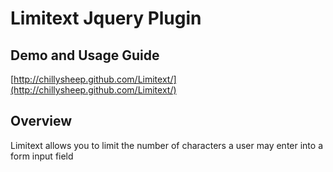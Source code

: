 # Limitext Jquery Plugin

## Demo and Usage Guide

[http://chillysheep.github.com/Limitext/](http://chillysheep.github.com/Limitext/)

## Overview

Limitext allows you to limit the number of characters a user may enter into a form input field